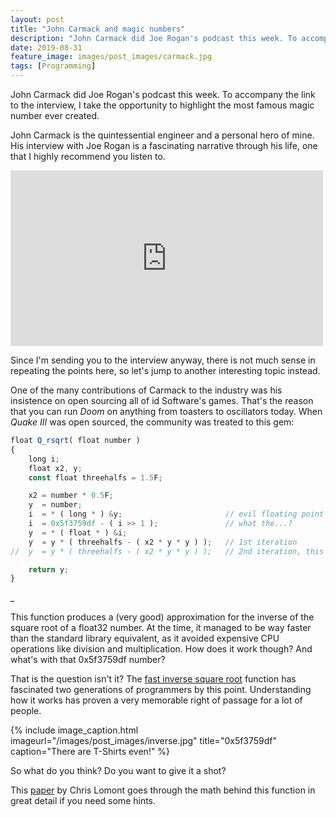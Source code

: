 ```yaml
---
layout: post
title: "John Carmack and magic numbers"
description: "John Carmack did Joe Rogan's podcast this week. To accompany the link to the video, I take the opportunity to highlight the most famous magic number ever created."
date: 2019-08-31
feature_image: images/post_images/carmack.jpg
tags: [Programming]
---
```


John Carmack did Joe Rogan's podcast this week. To accompany the link to the interview, I take the opportunity to highlight the most famous magic number ever created.

<!--more-->

John Carmack is the quintessential engineer and a personal hero of mine. His interview with Joe Rogan is a fascinating narrative through his life, one that I highly recommend you listen to.

<iframe src="https://www.youtube.com/embed/udlMSe5-zP8" width="500" height="281" frameborder="0" webkitallowfullscreen mozallowfullscreen allowfullscreen></iframe>

Since I'm sending you to the interview anyway, there is not much sense in repeating the points here, so let's jump to another interesting topic instead.

One of the many contributions of Carmack to the industry was his insistence on open sourcing all of id Software's games. That's the reason that you can run *Doom* on anything from toasters to oscillators today. When *Quake III* was open sourced, the community was treated to this gem:  

```javascript
float Q_rsqrt( float number )
{
    long i;
    float x2, y;
    const float threehalfs = 1.5F;

    x2 = number * 0.5F;
    y  = number;
    i  = * ( long * ) &y;                       // evil floating point bit level hacking
    i  = 0x5f3759df - ( i >> 1 );               // what the...? 
    y  = * ( float * ) &i;
    y  = y * ( threehalfs - ( x2 * y * y ) );   // 1st iteration
//  y  = y * ( threehalfs - ( x2 * y * y ) );   // 2nd iteration, this can be removed

    return y;
}
```  

_   

This function produces a (very good) approximation for the inverse of the square root of a float32 number. At the time, it managed to be way faster than the standard library equivalent, as it avoided expensive CPU operations like division and multiplication. How does it work though? And what's with that 0x5f3759df number? 

That is the question isn't it? The [fast inverse square root](https://en.wikipedia.org/wiki/Fast_inverse_square_root) function has fascinated two generations of programmers by this point. Understanding how it works has proven a very memorable right of passage for a lot of people. 

{% include image_caption.html imageurl="/images/post_images/inverse.jpg" title="0x5f3759df" caption="There are T-Shirts even!" %}

So what do you think? Do you want to give it a shot? 

This [paper](http://www.lomont.org/papers/2003/InvSqrt.pdf) by Chris Lomont goes through the math behind this function in great detail if you need some hints.

